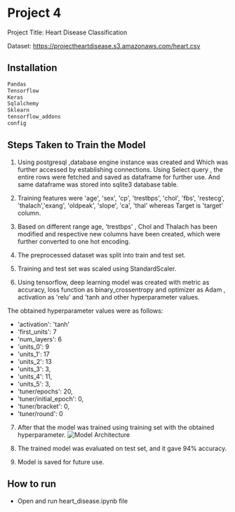 
# Project 4

Project Title: Heart Disease Classification

Dataset: https://projectheartdisease.s3.amazonaws.com/heart.csv

## Installation


```bash
Pandas
Tensorflow
Keras
Sqlalchemy
Sklearn
tensorflow_addons
config
```

## Steps Taken to Train the Model

1. Using postgresql ,database engine instance was created and Which was further accessed by establishing connections. Using Select query , the entire rows were fetched and saved as dataframe for further use. And same dataframe was stored into sqlite3 database table.

2. Training features were 'age', 'sex', 'cp', 'trestbps', 'chol', 'fbs', 'restecg', 'thalach','exang', 'oldpeak', 'slope', 'ca', 'thal' whereas Target is 'target' column.

3. Based on different range age, 'trestbps' , Chol  and Thalach has been modified and respective new columns have been created, which were further converted to one hot encoding.

4. The preprocessed dataset was split into train and test set.

5. Training and test set was scaled using StandardScaler.

6. Using tensorflow, deep learning model was created with metric as accuracy, loss function as binary_crossentropy and optimizer as Adam , activation as 'relu' and 'tanh and other hyperparameter values.

The obtained hyperparameter values were as follows:

- 'activation': 'tanh'
- 'first_units': 7
- 'num_layers': 6
- 'units_0': 9
- 'units_1': 17
- 'units_2': 13
- 'units_3': 3,
- 'units_4': 11,
- 'units_5': 3,
- 'tuner/epochs': 20,
- 'tuner/initial_epoch': 0,
- 'tuner/bracket': 0,
- 'tuner/round': 0

7. After that the model was trained using training set with the obtained hyperparameter.
![Model Architecture](Resources/arch.png)

8. The trained model was evaluated on test set, and it gave 94% accuracy.
9. Model is saved for future use.


## How to run 

- Open and run heart_disease.ipynb file